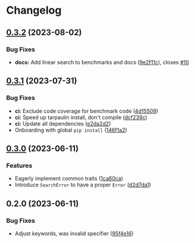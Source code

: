 # Changelog

## [0.3.2](https://github.com/alexpovel/b4s/compare/v0.3.1...v0.3.2) (2023-08-02)


### Bug Fixes

* **docs:** Add linear search to benchmarks and docs ([9e2f11c](https://github.com/alexpovel/b4s/commit/9e2f11c39342f1ea3460dda810a92b225ee9d4b8)), closes [#10](https://github.com/alexpovel/b4s/issues/10)

## [0.3.1](https://github.com/alexpovel/b4s/compare/v0.3.0...v0.3.1) (2023-07-31)


### Bug Fixes

* **ci:** Exclude code coverage for benchmark code ([4d15509](https://github.com/alexpovel/b4s/commit/4d155097d9e5550ba8b2435c2574ac63ac48561f))
* **ci:** Speed up tarpaulin install, don't compile ([dcf239c](https://github.com/alexpovel/b4s/commit/dcf239cc6b9972c6ccfe3304c3b66e199a856497))
* **ci:** Update all dependencies ([e2da2d2](https://github.com/alexpovel/b4s/commit/e2da2d2503c8a04a023ec94dd91e240ccf63b449))
* Onboarding with global `pip install` ([146f1a2](https://github.com/alexpovel/b4s/commit/146f1a2ccd1d26c6024054ed98023059b31d6ddc))

## [0.3.0](https://github.com/alexpovel/b4s/compare/v0.2.0...v0.3.0) (2023-06-11)


### Features

* Eagerly implement common traits ([1ca60ca](https://github.com/alexpovel/b4s/commit/1ca60cade15042593c5e885fd3345d4a22eebbd7))
* Introduce `SearchError` to have a proper `Error` ([d2d7da1](https://github.com/alexpovel/b4s/commit/d2d7da19739a0409b78609c442787d007729b391))

## 0.2.0 (2023-06-11)


### Bug Fixes

* Adjust keywords, was invalid specifier ([95f4e16](https://github.com/alexpovel/b4s/commit/95f4e160fe56a83571f8e2363decf4d337d7010d))
